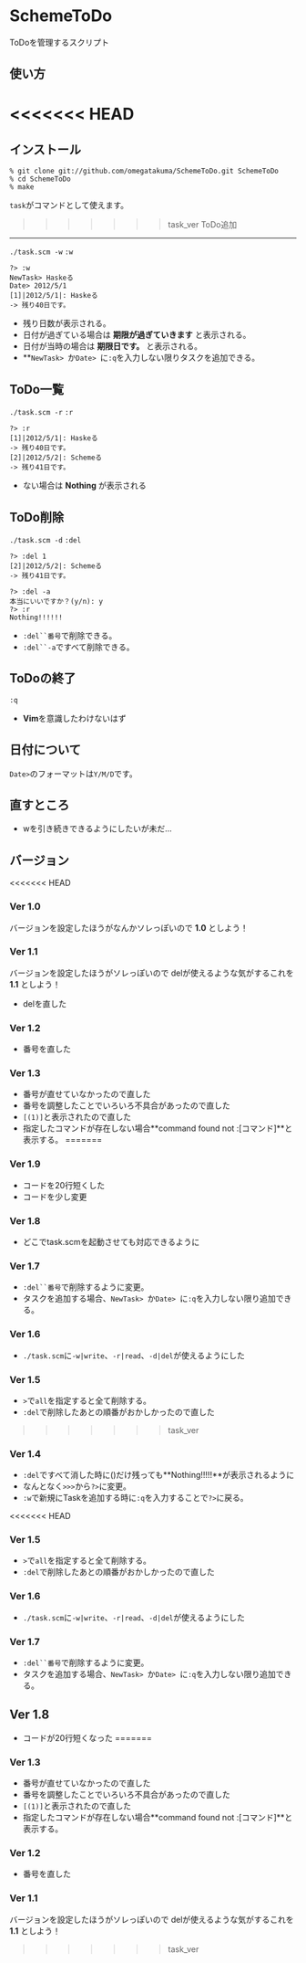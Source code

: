 SchemeToDo
===========
ToDoを管理するスクリプト

使い方
------

<<<<<<< HEAD
=======
インストール
------------

	% git clone git://github.com/omegatakuma/SchemeToDo.git SchemeToDo
	% cd SchemeToDo
	% make

`task`がコマンドとして使えます。

>>>>>>> task_ver
ToDo追加
-------
`./task.scm -w`
`:w`

	?> :w
	NewTask> Haskeる
	Date> 2012/5/1
	[1]|2012/5/1|: Haskeる
	-> 残り40日です。

+ 残り日数が表示される。
+ 日付が過ぎている場合は **期限が過ぎていきます** と表示される。
+ 日付が当時の場合は **期限日です。** と表示される。
+ **`NewTask> `か`Date> `に`:q`を入力しない限りタスクを追加できる。

ToDo一覧
-------
`./task.scm -r`
`:r`

	?> :r
	[1]|2012/5/1|: Haskeる
	-> 残り40日です。
	[2]|2012/5/2|: Schemeる
	-> 残り41日です。

+ ない場合は **Nothing** が表示される

ToDo削除
-------
`./task.scm -d`
`:del`

	?> :del 1
	[2]|2012/5/2|: Schemeる
	-> 残り41日です。
	
	?> :del -a
	本当にいいですか？(y/n): y
	?> :r
	Nothing!!!!!!

+ `:del``番号`で削除できる。
+ `:del``-a`ですべて削除できる。

ToDoの終了
---------
`:q`

+ **Vim**を意識したわけないはず

日付について
------------
`Date>`のフォーマットは`Y/M/D`です。

直すところ
----------
+ wを引き続きできるようにしたいが未だ...

バージョン
--------
<<<<<<< HEAD
### Ver 1.0 ###
バージョンを設定したほうがなんかソレっぽいので
**1.0** としよう！

### Ver 1.1 ###
バージョンを設定したほうがソレっぽいので
delが使えるような気がするこれを **1.1** としよう！

+ delを直した

### Ver 1.2 ###
+ 番号を直した

### Ver 1.3 ###
+ 番号が直せていなかったので直した
+ 番号を調整したことでいろいろ不具合があったので直した
+ `[(1)]`と表示されたので直した
+ 指定したコマンドが存在しない場合**command found not :[コマンド]**と表示する。
=======

### Ver 1.9 ###
+ コードを20行短くした
+ コードを少し変更

### Ver 1.8 ###
+ どこでtask.scmを起動させても対応できるように

### Ver 1.7 ###
+ `:del``番号`で削除するように変更。
+ タスクを追加する場合、`NewTask> `か`Date> `に`:q`を入力しない限り追加できる。

### Ver 1.6 ###
+ `./task.scm`に`-w|write`、`-r|read`、`-d|del`が使えるようにした

### Ver 1.5 ###
+ `>`で`all`を指定すると全て削除する。
+ `:del`で削除したあとの順番がおかしかったので直した
>>>>>>> task_ver

### Ver 1.4 ###
+ `:del`ですべて消した時に()だけ残っても**Nothing!!!!!**が表示されるように
+ なんとなく`>>>`から`?>`に変更。
+ `:w`で新規にTaskを追加する時に`:q`を入力することで`?>`に戻る。

<<<<<<< HEAD
### Ver 1.5 ###
+ `>`で`all`を指定すると全て削除する。
+ `:del`で削除したあとの順番がおかしかったので直した

### Ver 1.6 ###
+ `./task.scm`に`-w|write`、`-r|read`、`-d|del`が使えるようにした

### Ver 1.7 ###
+ `:del``番号`で削除するように変更。
+ タスクを追加する場合、`NewTask> `か`Date> `に`:q`を入力しない限り追加できる。

## Ver 1.8 ###
+ コードが20行短くなった
=======
### Ver 1.3 ###
+ 番号が直せていなかったので直した
+ 番号を調整したことでいろいろ不具合があったので直した
+ `[(1)]`と表示されたので直した
+ 指定したコマンドが存在しない場合**command found not :[コマンド]**と表示する。

### Ver 1.2 ###
+ 番号を直した

### Ver 1.1 ###
バージョンを設定したほうがソレっぽいので
delが使えるような気がするこれを **1.1** としよう！
>>>>>>> task_ver
